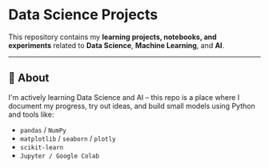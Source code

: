 #  Data Science Projects

This repository contains my **learning projects, notebooks, and experiments** related to **Data Science**, **Machine Learning**, and **AI**.

---

## 🧠 About

I'm actively learning Data Science and AI – this repo is a place where I document my progress, try out ideas, and build small models using Python and tools like:

- `pandas` / `NumPy`
- `matplotlib` / `seaborn` / `plotly`
- `scikit-learn`
- `Jupyter / Google Colab`
